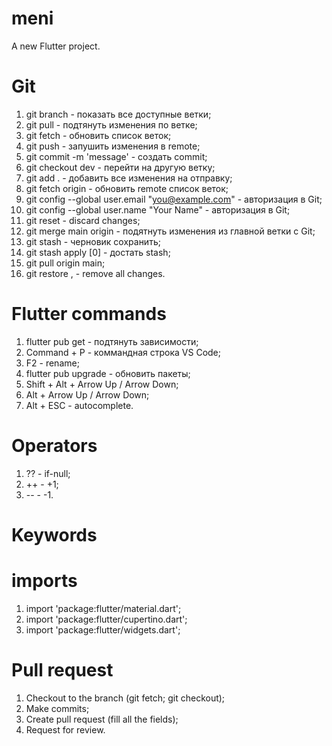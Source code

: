 # meni

A new Flutter project.

# Git

1. git branch - показать все доступные ветки;
2. git pull - подтянуть изменения по ветке;
3. git fetch - обновить список веток;
4. git push - запушить изменения в remote;
5. git commit -m 'message' - создать commit;
6. git checkout dev - перейти на другую ветку;
7. git add . - добавить все изменения на отправку;
8. git fetch origin - обновить remote список веток;
9. git config --global user.email "you@example.com" - авторизация в Git;
10. git config --global user.name "Your Name" - авторизация в Git;
11. git reset - discard changes;
12. git merge main origin - подятнуть изменения из главной ветки с Git;
13. git stash - черновик сохранить;
14. git stash apply [0] - достать stash;
15. git pull origin main;
16. git restore , - remove all changes.

# Flutter commands

1. flutter pub get - подтянуть зависимости;
2. Command + P - коммандная строка VS Code;
3. F2 - rename;
4. flutter pub upgrade - обновить пакеты;
5. Shift + Alt + Arrow Up / Arrow Down;
6. Alt + Arrow Up / Arrow Down;
7. Alt + ESC - autocomplete.

# Operators

1. ?? - if-null;
2. ++ - +1;
3. -- - -1.

# Keywords

# imports

1. import 'package:flutter/material.dart';
1. import 'package:flutter/cupertino.dart';
1. import 'package:flutter/widgets.dart';

# Pull request

1. Checkout to the branch (git fetch; git checkout);
2. Make commits;
3. Create pull request (fill all the fields);
4. Request for review.
